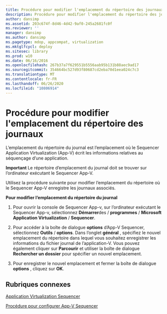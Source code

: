 ```yaml
---
title: Procédure pour modifier l'emplacement du répertoire des journaux
description: Procédure pour modifier l'emplacement du répertoire des journaux
author: dansimp
ms.assetid: 203c674f-8d46-4d42-9af0-245a2681fc0f
ms.reviewer: ''
manager: dansimp
ms.author: dansimp
ms.pagetype: mdop, appcompat, virtualization
ms.mktglfcycl: deploy
ms.sitesec: library
ms.prod: w10
ms.date: 06/16/2016
ms.openlocfilehash: 267b37a7f629551b5556aab95b131b88aec9ad17
ms.sourcegitcommit: 354664bc527d93f80687cd2eba70d1eea024c7c3
ms.translationtype: MT
ms.contentlocale: fr-FR
ms.lasthandoff: 06/26/2020
ms.locfileid: "10806914"
---
```

# Procédure pour modifier l'emplacement du répertoire des journaux


L’emplacement du répertoire du journal est l’emplacement où le Sequencer Application Virtualization (App-V) écrit les informations relatives au séquençage d’une application.

**Important**  Le répertoire d’emplacement du journal doit se trouver sur l’ordinateur exécutant le Sequencer App-V.

 

Utilisez la procédure suivante pour modifier l’emplacement du répertoire où le Sequencer App-V enregistre les journaux associés.

**Pour modifier l’emplacement du répertoire du journal**

1.  Pour ouvrir la console de Sequencer App-v, sur l’ordinateur exécutant le Sequencer App-v, sélectionnez **Démarrer**des  /  **programmes**  /  **Microsoft Application Virtualization**  /  **Sequencer**.

2.  Pour accéder à la boîte de dialogue **options** d’App-V Sequencer, sélectionnez **Outils**  /  **options**. Dans l’onglet **général** , spécifiez le nouvel emplacement du répertoire dans lequel vous souhaitez enregistrer les informations du fichier journal de l’application-V. Vous pouvez également cliquer sur **Parcourir** et utiliser la boîte de dialogue **Rechercher un dossier** pour spécifier un nouvel emplacement.

3.  Pour enregistrer le nouvel emplacement et fermer la boîte de dialogue **options** , cliquez sur **OK**.

## Rubriques connexes


[Application Virtualization Sequencer](application-virtualization-sequencer.md)

[Procédure pour configurer App-V Sequencer](how-to-configure-the-app-v-sequencer.md)

 

 





